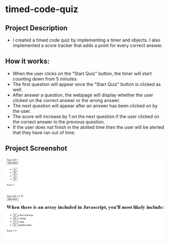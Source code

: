 # timed-code-quiz

## Project Description
- I created a timed code quiz by implementing a timer and objects. I also implemented a score tracker that adds a point for every correct answer. 

## How it works:
- When the user clicks on the "Start Quiz" button, the timer will start counting down from 5 minutes. 
- The first question will appear once the "Start Quiz" button is clicked as well. 
- After answer a question, the webpage will display whether the user clicked on the correct answer or the wrong answer. 
- The next question will appear after an answer has been clicked on by the user. 
- The score will increase by 1 on the next question if the user clicked on the correct answer in the previous question. 
- If the user does not finish in the alotted time then the user will be alerted that they have ran out of time. 

## Project Screenshot 
![Timed-Code-Quiz](assets/images/code-quiz-screenshot.png)
![Timed-Code-Quiz-Started](assets/images/started-code-quiz-screenshot.png)